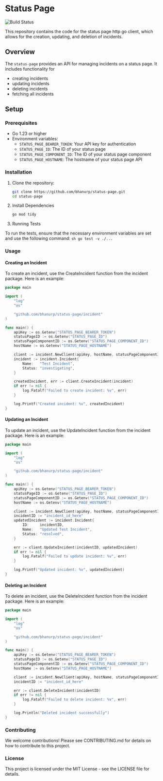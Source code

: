 # Status Page

![Build Status](https://github.com/bhanurp/status-page/actions/workflows/go.yml/badge.svg)

This repository contains the code for the status page http go client, which allows for the creation, updating, and deletion of incidents.

## Overview

The `status-page` provides an API for managing incidents on a status page. It includes functionality for
  - creating incidents
  - updating incidents
  - deleting incidents
  - fetching all incidents

## Setup

### Prerequisites

- Go 1.23 or higher
- Environment variables:
  - `STATUS_PAGE_BEARER_TOKEN`: Your API key for authentication
  - `STATUS_PAGE_ID`: The ID of your status page
  - `STATUS_PAGE_COMPONENT_ID`: The ID of your status page component
  - `STATUS_PAGE_HOSTNAME`: The hostname of your status page API

### Installation

1. Clone the repository:

    ```sh
    git clone https://github.com/bhanurp/status-page.git
    cd status-page
    ```

2. Install Dependencies

    ```sh
    go mod tidy
    ```

3. Running Tests

  To run the tests, ensure that the necessary environment variables are set and use the following command:
    ```sh
    go test -v ./...
    ```

### Usage
#### Creating an Incident

To create an incident, use the CreateIncident function from the incident package. Here is an example:

```go
package main

import (
    "log"
    "os"

    "github.com/bhanurp/status-page/incident"
)

func main() {
    apiKey := os.Getenv("STATUS_PAGE_BEARER_TOKEN")
    statusPageID := os.Getenv("STATUS_PAGE_ID")
    statusPageComponentID := os.Getenv("STATUS_PAGE_COMPONENT_ID")
    hostName := os.Getenv("STATUS_PAGE_HOSTNAME")

    client := incident.NewClient(apiKey, hostName, statusPageComponentID, statusPageID)
    incident := incident.Incident{
        Name:   "Test Incident",
        Status: "investigating",
    }

    createdIncident, err := client.CreateIncident(incident)
    if err != nil {
        log.Fatalf("Failed to create incident: %v", err)
    }

    log.Printf("Created incident: %v", createdIncident)
}
```

#### Updating an Incident

To update an incident, use the UpdateIncident function from the incident package. Here is an example:

```go
package main

import (
    "log"
    "os"

    "github.com/bhanurp/status-page/incident"
)

func main() {
    apiKey := os.Getenv("STATUS_PAGE_BEARER_TOKEN")
    statusPageID := os.Getenv("STATUS_PAGE_ID")
    statusPageComponentID := os.Getenv("STATUS_PAGE_COMPONENT_ID")
    hostName := os.Getenv("STATUS_PAGE_HOSTNAME")

    client := incident.NewClient(apiKey, hostName, statusPageComponentID, statusPageID)
    incidentID := "incident_id_here"
    updatedIncident := incident.Incident{
        ID:     incidentID,
        Name:   "Updated Test Incident",
        Status: "resolved",
    }

    err := client.UpdateIncident(incidentID, updatedIncident)
    if err != nil {
        log.Fatalf("Failed to update incident: %v", err)
    }

    log.Printf("Updated incident: %v", updatedIncident)
}
```

#### Deleting an Incident

To delete an incident, use the DeleteIncident function from the incident package. Here is an example:

```go
package main

import (
    "log"
    "os"

    "github.com/bhanurp/status-page/incident"
)

func main() {
    apiKey := os.Getenv("STATUS_PAGE_BEARER_TOKEN")
    statusPageID := os.Getenv("STATUS_PAGE_ID")
    statusPageComponentID := os.Getenv("STATUS_PAGE_COMPONENT_ID")
    hostName := os.Getenv("STATUS_PAGE_HOSTNAME")

    client := incident.NewClient(apiKey, hostName, statusPageComponentID, statusPageID)
    incidentID := "incident_id_here"

    err := client.DeleteIncident(incidentID)
    if err != nil {
        log.Fatalf("Failed to delete incident: %v", err)
    }

    log.Println("Deleted incident successfully")
}
```

### Contributing
We welcome contributions! Please see CONTRIBUTING.md for details on how to contribute to this project.

### License
This project is licensed under the MIT License - see the LICENSE file for details.